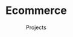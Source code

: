 ---
layout: project
id: 5
title: Ecommerce
subtitle: Projects
image: /assets/img/portfolio/05-full.jpg
link: /store
alt: 

caption:
  title: Ecommerce
  subtitle: Entrepreneurship
  thumbnail: /assets/img/store/rupixen-com-Q59HmzK38eQ-unsplash-thumb.jpg
---